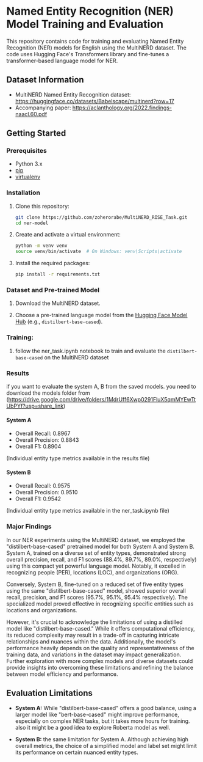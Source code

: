 # Named Entity Recognition (NER) Model Training and Evaluation

This repository contains code for training and evaluating Named Entity Recognition (NER) models for English using the MultiNERD dataset. The code uses Hugging Face's Transformers library and fine-tunes a transformer-based language model for NER.

## Dataset Information
- MultiNERD Named Entity Recognition dataset: https://huggingface.co/datasets/Babelscape/multinerd?row=17 
- Accompanying paper: https://aclanthology.org/2022.findings-naacl.60.pdf

## Getting Started

### Prerequisites

- Python 3.x
- [pip](https://pip.pypa.io/en/stable/installation/)
- [virtualenv](https://pypi.org/project/virtualenv/)

### Installation

1. Clone this repository:

    ```bash
    git clone https://github.com/zoherorabe/MultiNERD_RISE_Task.git
    cd ner-model
    ```

2. Create and activate a virtual environment:

    ```bash
    python -m venv venv
    source venv/bin/activate  # On Windows: venv\Scripts\activate
    ```

3. Install the required packages:

    ```bash
    pip install -r requirements.txt
    ```

### Dataset and Pre-trained Model

1. Download the MultiNERD dataset.

2. Choose a pre-trained language model from the [Hugging Face Model Hub](https://huggingface.co/models) (e.g., `distilbert-base-cased`).



### Training:
1. follow the ner_task.ipynb notebook to train and evaluate the `distilbert-base-cased` on the MultiNERD dataset


### Results

if you want to evaluate the system A, B from the saved models. you need to download the models folder from 
(https://drive.google.com/drive/folders/1MdrUff6Xwp0291FluX5qmMYEwTtUbPYf?usp=share_link)

#### System A

- Overall Recall: 0.8967
- Overall Precision: 0.8843
- Overall F1: 0.8904

(Individual entity type metrics available in the results file)

#### System B

- Overall Recall: 0.9575
- Overall Precision: 0.9510
- Overall F1: 0.9542

(Individual entity type metrics available in the ner_task.ipynb file) 

### Major Findings
In our NER experiments using the MultiNERD dataset, we employed the "distilbert-base-cased" pretrained model for both System A and System B. System A, trained on a diverse set of entity types, demonstrated strong overall precision, recall, and F1 scores (88.4%, 89.7%, 89.0%, respectively) using this compact yet powerful language model. Notably, it excelled in recognizing people (PER), locations (LOC), and organizations (ORG).

Conversely, System B, fine-tuned on a reduced set of five entity types using the same "distilbert-base-cased" model, showed superior overall recall, precision, and F1 scores (95.7%, 95.1%, 95.4% respectively). The specialized model proved effective in recognizing specific entities such as locations and organizations.

However, it's crucial to acknowledge the limitations of using a distilled model like "distilbert-base-cased." While it offers computational efficiency, its reduced complexity may result in a trade-off in capturing intricate relationships and nuances within the data. Additionally, the model's performance heavily depends on the quality and representativeness of the training data, and variations in the dataset may impact generalization. Further exploration with more complex models and diverse datasets could provide insights into overcoming these limitations and refining the balance between model efficiency and performance.

## Evaluation Limitations
- **System A:** While "distilbert-base-cased" offers a good balance, using a larger model like "bert-base-cased" might improve performance, especially on complex NER tasks, but it takes more hours for training. also it might be a good idea to explore Roberta model as well.

- **System B:** the same limitation for System A. Although achieving high overall metrics, the choice of a simplified model and label set might limit its performance on certain nuanced entity types.

